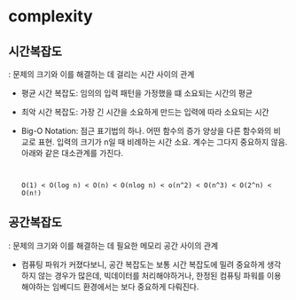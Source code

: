 # complexity

## 시간복잡도

: 문제의 크기와 이를 해결하는 데 걸리는 시간 사이의 관계

* 평균 시간 복잡도: 임의의 입력 패턴을 가정했을 떄 소요되는 시간의 평균
* 최악 시간 복잡도: 가장 긴 시간을 소요하게 만드는 입력에 따라 소요되는 시간
* Big-O Notation: 점근 표기법의 하나. 어떤 함수의 증가 양상을 다른 함수와의 비교로 표현. 입력의 크기가 n일 때 비례하는 시간 소요. 계수는 그다지 중요하지 않음. 아래와 같은 대소관계를 가진다.

  ```text


  O(1) < O(log n) < O(n) < O(nlog n) < o(n^2) < O(n^3) < O(2^n) < O(n!)
  ```

## 공간복잡도

: 문제의 크기와 이를 해결하는 데 필요한 메모리 공간 사이의 관계

* 컴퓨팅 파워가 커졌다보니, 공간 복잡도는 보통 시간 복잡도에 밀려 중요하게 생각하지 않는 경우가 많은데, 빅데이터를 처리해야하거나, 한정된 컴퓨팅 파워를 이용해야하는 임베디드 환경에서는 보다 중요하게 다뤄진다.

